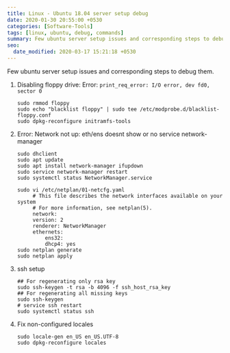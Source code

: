 ```yaml
---
title: Linux - Ubuntu 18.04 server setup debug
date: 2020-01-30 20:55:00 +0530
categories: [Software-Tools]
tags: [linux, ubuntu, debug, commands]
summary: Few ubuntu server setup issues and corresponding steps to debug them.
seo:
  date_modified: 2020-03-17 15:21:18 +0530
---
```


Few ubuntu server setup issues and corresponding steps to debug them.

1. Disabling floppy drive: Error: `print_req_error: I/O error, dev fd0, sector 0`

   ```shell
   sudo rmmod floppy
   sudo echo "blacklist floppy" | sudo tee /etc/modprobe.d/blacklist-floppy.conf
   sudo dpkg-reconfigure initramfs-tools
   ```

2. Error: Network not up: eth/ens doesnt show or no service network-manager

   ```shell
   sudo dhclient
   sudo apt update
   sudo apt install network-manager ifupdown
   sudo service network-manager restart
   sudo systemctl status NetworkManager.service

   sudo vi /etc/netplan/01-netcfg.yaml
        # This file describes the network interfaces available on your system
        # For more information, see netplan(5).
        network:
        version: 2
        renderer: NetworkManager
        ethernets:
            ens32:
            dhcp4: yes
   sudo netplan generate
   sudo netplan apply
   ```

3. ssh setup

   ```shell
   ## For regenerating only rsa key
   sudo ssh-keygen -t rsa -b 4096 -f ssh_host_rsa_key
   ## For regenerating all missing keys
   sudo ssh-keygen
   # service ssh restart
   sudo systemctl status ssh
   ```

4. Fix non-configured locales

   ```shell
   sudo locale-gen en_US en_US.UTF-8
   sudo dpkg-reconfigure locales
   ```
